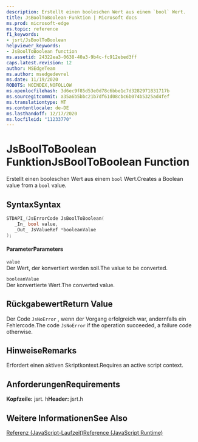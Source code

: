 ```yaml
---
description: Erstellt einen booleschen Wert aus einem `bool` Wert.
title: JsBoolToBoolean-Funktion | Microsoft docs
ms.prod: microsoft-edge
ms.topic: reference
f1_keywords:
- jsrt/JsBoolToBoolean
helpviewer_keywords:
- JsBoolToBoolean function
ms.assetid: 24322ea3-0638-40a3-9b4c-fc912ebed3ff
caps.latest.revision: 12
author: MSEdgeTeam
ms.author: msedgedevrel
ms.date: 11/19/2020
ROBOTS: NOINDEX,NOFOLLOW
ms.openlocfilehash: 3d6ec9f85d53e0d78c6bbe1c7d3282971831717b
ms.sourcegitcommit: a35a6b5bbc21b7df61d08cbc6b074b5325ad4fef
ms.translationtype: MT
ms.contentlocale: de-DE
ms.lasthandoff: 12/17/2020
ms.locfileid: "11233770"
---
```

# <span data-ttu-id="9a4b4-103">JsBoolToBoolean Funktion</span><span class="sxs-lookup"><span data-stu-id="9a4b4-103">JsBoolToBoolean Function</span></span>

<span data-ttu-id="9a4b4-104">Erstellt einen booleschen Wert aus einem `bool` Wert.</span><span class="sxs-lookup"><span data-stu-id="9a4b4-104">Creates a Boolean value from a `bool` value.</span></span>  
  
## <span data-ttu-id="9a4b4-105">Syntax</span><span class="sxs-lookup"><span data-stu-id="9a4b4-105">Syntax</span></span>  
  
```cpp  
STDAPI_(JsErrorCode JsBoolToBoolean(  
   _In_ bool value,  
   _Out_ JsValueRef *booleanValue  
);  
```  
  
#### <span data-ttu-id="9a4b4-106">Parameter</span><span class="sxs-lookup"><span data-stu-id="9a4b4-106">Parameters</span></span>  
 `value`  
 <span data-ttu-id="9a4b4-107">Der Wert, der konvertiert werden soll.</span><span class="sxs-lookup"><span data-stu-id="9a4b4-107">The value to be converted.</span></span>  
  
 `booleanValue`  
 <span data-ttu-id="9a4b4-108">Der konvertierte Wert.</span><span class="sxs-lookup"><span data-stu-id="9a4b4-108">The converted value.</span></span>  
  
## <span data-ttu-id="9a4b4-109">Rückgabewert</span><span class="sxs-lookup"><span data-stu-id="9a4b4-109">Return Value</span></span>  
 <span data-ttu-id="9a4b4-110">Der Code `JsNoError` , wenn der Vorgang erfolgreich war, andernfalls ein Fehlercode.</span><span class="sxs-lookup"><span data-stu-id="9a4b4-110">The code `JsNoError` if the operation succeeded, a failure code otherwise.</span></span>  
  
## <span data-ttu-id="9a4b4-111">Hinweise</span><span class="sxs-lookup"><span data-stu-id="9a4b4-111">Remarks</span></span>  
 <span data-ttu-id="9a4b4-112">Erfordert einen aktiven Skriptkontext.</span><span class="sxs-lookup"><span data-stu-id="9a4b4-112">Requires an active script context.</span></span>  
  
## <span data-ttu-id="9a4b4-113">Anforderungen</span><span class="sxs-lookup"><span data-stu-id="9a4b4-113">Requirements</span></span>  
 <span data-ttu-id="9a4b4-114">**Kopfzeile:** jsrt. h</span><span class="sxs-lookup"><span data-stu-id="9a4b4-114">**Header:** jsrt.h</span></span>  
  
## <span data-ttu-id="9a4b4-115">Weitere Informationen</span><span class="sxs-lookup"><span data-stu-id="9a4b4-115">See Also</span></span>  
 [<span data-ttu-id="9a4b4-116">Referenz (JavaScript-Laufzeit)</span><span class="sxs-lookup"><span data-stu-id="9a4b4-116">Reference (JavaScript Runtime)</span></span>](../chakra-hosting/reference-javascript-runtime.md)
